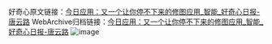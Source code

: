 好奇心原文链接：[今日应用：又一个让你停不下来的修图应用_智能_好奇心日报-唐云路](https://www.qdaily.com/articles/1879.html)
WebArchive归档链接：[今日应用：又一个让你停不下来的修图应用_智能_好奇心日报-唐云路](http://web.archive.org/web/20160806012222/http://www.qdaily.com/articles/1879.html)
![image](http://ww3.sinaimg.cn/large/007d5XDply1g3v64cuvtrj30u030u1kx)